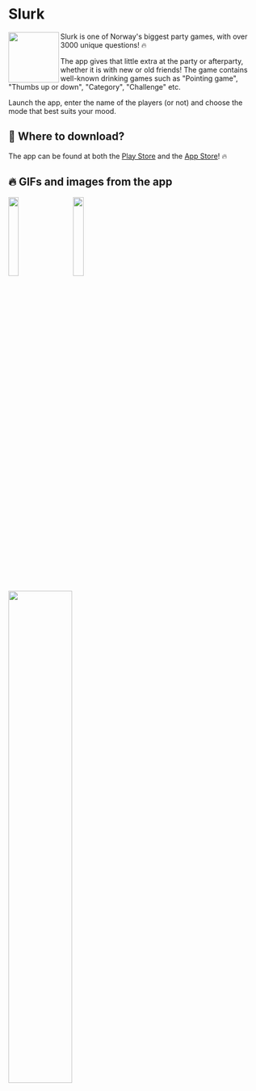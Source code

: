 # Slurk
<img src="https://user-images.githubusercontent.com/31239471/89033126-6e460a00-d336-11ea-9947-6142e8ad240a.png" height="100" width="100" align="left"/>

Slurk is one of Norway's biggest party games, with over 3000 unique questions! 🔥

The app gives that little extra at the party or afterparty, whether it is with new or old friends! The game contains well-known drinking games such as "Pointing game", "Thumbs up or down", "Category", "Challenge" etc.

Launch the app, enter the name of the players (or not) and choose the mode that best suits your mood.




## 🧐 Where to download?
The app can be found at both the [Play Store](https://play.google.com/store/apps/details?id=app.andersmhalvorsen.slurk) and the [App Store](https://vg.no)! 🔥

## 🔥 GIFs and images from the app
<img src="https://user-images.githubusercontent.com/31239471/89033246-a9483d80-d336-11ea-8b72-044636f3d749.png" width="20%" height="20%"/>
&nbsp;
&nbsp;
&nbsp;
<img src="https://user-images.githubusercontent.com/31239471/89033241-a8171080-d336-11ea-8747-c5a9f68ac630.png" width="20%" height="20%"/>
&nbsp;
&nbsp;
&nbsp;
<img src="https://user-images.githubusercontent.com/31239471/89033232-a64d4d00-d336-11ea-9776-6c9e5a77b777.png" width="50%" height="50%"/>

